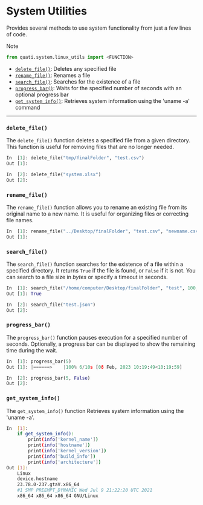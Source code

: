 # System Utilities

Provides several methods to use system functionality from just a few lines of code.

> [!NOTE]
> ```py
> from quati.system.linux_utils import <FUNCTION>
> ```

- [`delete_file()`](system.md#delete_file): Deletes any specified file
- [`rename_file()`](system.md#rename_file): Renames a file
- [`search_file()`](system.md#search_file): Searches for the existence of a file
- [`progress_bar()`](system.md#progress_bar): Waits for the specified number of seconds with an optional progress bar
- [`get_system_info()`](system.md#get_system_info): Retrieves system information using the 'uname -a' command

---

### `delete_file()`
The `delete_file()` function deletes a specified file from a given directory. This function is useful for removing files that are no longer needed.
```py
In  [1]: delete_file("tmp/finalFolder", "test.csv")
Out [1]: 

In  [2]: delete_file("system.xlsx")
Out [2]: 
```

### `rename_file()`
The `rename_file()` function allows you to rename an existing file from its original name to a new name. It is useful for organizing files or correcting file names.
```py
In  [1]: rename_file("../Desktop/finalFolder", "test.csv", "newname.csv")
Out [1]: 
```

### `search_file()`
The `search_file()` function searches for the existence of a file within a specified directory. It returns `True` if the file is found, or `False` if it is not. You can search to a file size in *bytes* or specify a timeout in seconds.
```py
In  [1]: search_file("/home/computer/Desktop/finalFolder", "test", 100, 10)
Out [1]: True

In  [2]: search_file("test.json")
Out [2]: 
```

### `progress_bar()`
The `progress_bar()` function pauses execution for a specified number of seconds. Optionally, a progress bar can be displayed to show the remaining time during the wait.
```py
In  [1]: progress_bar(5)
Out [1]: |======>    |100% 6/10s [08 Feb, 2023 10:19:49<10:19:59]

In  [2]: progress_bar(5, False)
Out [2]: 
```

### `get_system_info()`
The `get_system_info()` function  Retrieves system information using the 'uname -a'.
```sh
In  [1]: 
    if get_system_info():
        print(info['kernel_name'])
        print(info['hostname'])
        print(info['kernel_version'])
        print(info['build_info'])
        print(info['architecture'])
Out [1]: 
    Linux
    device.hostname
    23.78.0-237.gtaV.x86_64
    #1 SMP PREEMPT_DYNAMIC Wed Jul 9 21:22:20 UTC 2021
    x86_64 x86_64 x86_64 GNU/Linux
```